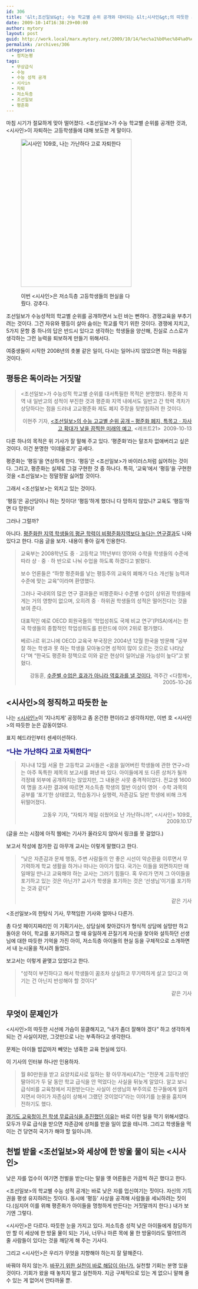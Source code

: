 ```yaml
---
id: 306
title: '&lt;조선일보&gt; 수능 학교별 순위 공개와 대비되는 &lt;시사인&gt;의 따듯한 시선'
date: 2009-10-14T16:38:29+00:00
author: mytory
layout: post
guid: http://work.local/marx.mytory.net/2009/10/14/%ec%a1%b0%ec%84%a0%ec%9d%bc%eb%b3%b4-%ec%88%98%eb%8a%a5-%ed%95%99%ea%b5%90%eb%b3%84-%ec%88%9c%ec%9c%84-%ea%b3%b5%ea%b0%9c%ec%99%80-%eb%8c%80%eb%b9%84%eb%90%98%eb%8a%94-%ec%8b%9c%ec%82%ac%ec%9d%b8/
permalink: /archives/306
categories:
  - 정치논평
tags:
  - 무상급식
  - 수능
  - 수능 성적 공개
  - 시사in
  - 자퇴
  - 저소득층
  - 조선일보
  - 평준화
---
```

마침 시기가 절묘하게 맞아 떨어졌다. &lt;조선일보&gt;가 수능 학교별 순위를 공개한 것과, &lt;시사인&gt;이 자퇴하는 고등학생들에 대해 보도한 게 말이다.<figure style="width: 300px" class="wp-caption aligncenter">

<img src="http://work.local/marx.mytory.net/wp-content/uploads/1/cfile30.uf.1760CE2D4AD5FDE65D39D5.jpg" width="300" height="400" alt="시사인 109호, 나는 가난하다 고로 자퇴한다" filename="cfile30.uf.1760CE2D4AD5FDE65D39D5.jpg" filemime="" /><figcaption class="wp-caption-text">이번 &lt;시사인&gt;은 저소득층 고등학생들의 현실을 다뤘다. 강추다.</figcaption></figure> 

조선일보가 수능성적의 학교별 순위를 공개하면서 노린 바는 뻔하다. 경쟁교육을 부추기려는 것이다. 그건 자유와 평등이 살아 숨쉬는 학교를 막기 위한 것이다. 경쟁에 지치고, 5가지 문항 중 하나의 답은 반드시 있다고 생각하는 학생들을 양산해, 진실로 스스로가 생각하는 그런 능력을 퇴보하게 만들기 위해서다.

여중생들이 시작한 2008년의 촛불 같은 일이, 다시는 일어나지 않았으면 하는 마음일 것이다.

## 평등은 독이라는 거짓말

> &lt;조선일보&gt;가 수능성적 학교별 순위를 대서특필한 목적은 분명했다. 평준화 지역 내 일반고의 성적이 부진한 것과 평준화 지역 내에서도 일반고 간 학력 격차가 상당하다는 점을 드러내 고교평준화 제도 폐지 주장을 뒷받침하려 한 것이다.
> 
> <p style="text-align: right; ">
>   이현주 기자, <a target="_blank" href="http://www.left21.com/article/7088">&lt;조선일보&gt;의 수능 고교별 순위 공개 &#8211;&nbsp;평준화 폐지, 특목고ㆍ자사고 확대가 낳을 끔찍한 미래의 예고</a>, &lt;레프트21&gt;&nbsp;&nbsp;2009-10-13
> </p>

다른 하나의 목적은 위 기사가 잘 말해 주고 있다. &#8216;평준화&#8217;라는 말조차 없애버리고 싶은 것이다. 이건 분명한 &#8216;이데올로기&#8217; 공세다.

평준화는 &#8216;평등&#8217;을 연상하게 한다. &#8216;평등&#8217;은 &lt;조선일보&gt;가 바이러스처럼 싫어하는 것이다. 그리고, 평준화는 실제로 그걸 구현한 것 중 하나다. 특히, &#8216;교육&#8217;에서 &#8216;평등&#8217;을 구현한 것을 &lt;조선일보&gt;는 정말정말 싫어할 것이다.

그래서 &lt;조선일보&gt;는 외치고 있는 것이다.

&#8216;평등&#8217;은 공산당이나 하는 짓이다! &#8216;평등&#8217;하게 했더니 다 망하지 않았니? 교육도 &#8216;평등&#8217;하면 다 망한다!

그러나 그럴까?

아니다. <a target="_blank" href="http://www.left21.com/article/2580">평준화한 지역 학생들의 평균 학력이 비평준화지역보다 높다는 연구결과</a>도 나와 있다고 한다. 다음 글을 보자. 내용이 좋아 길게 인용한다.

> 교육부는 2008학년도 중ㆍ고등학교 1학년부터 영어와 수학을 학생들의 수준에 따라 상ㆍ중ㆍ하 반으로 나눠 수업을 하도록 하겠다고 밝혔다.
> 
> 보수 언론들은 “하향 평준화를 낳는 평등주의 교육의 폐해가 다소 개선될 능력과 수준에 맞는 교육”이라며 환영했다.
> 
> 그러나 국내외의 많은 연구 결과들은 비평준화나 수준별 수업이 상위권 학생들에게는 거의 영향이 없으며, 오히려 중ㆍ하위권 학생들의 성적은 떨어진다는 것을 보여 준다.
> 
> 대표적인 예로 OECD 회원국들의 ‘학업성취도 국제 비교 연구’(PISA)에서는 한국 학생들의 종합적인 학업성취도를 핀란드에 이어 2위로 평가했다.
> 
> 베르나르 위고니에 OECD 교육국 부국장은 2004년 12월 한국을 방문해 “공부 잘 하는 학생과 못 하는 학생을 모아놓으면 성적이 많이 오르는 것으로 나타났다”며 “한국도 평준화 정책으로 이와 같은 현상이 일어났을 가능성이 높다”고 밝혔다.
> 
> <p style="text-align: right; ">
>   강동훈, <a target="_blank" href="http://www.left21.com/article/2580">수준별 수업은 효과가 아니라 역효과를 낼 것이다</a>,&nbsp;격주간 &lt;다함께&gt;, 2005-10-26
> </p>

## &lt;시사인&gt;의 정직하고 따듯한 눈

나는 <a target="_blank" href="http://sisain.co.kr">&lt;시사인&gt;</a>이 &#8216;지나치게&#8217; 공정하고 좀 온건한 편이라고 생각하지만, 이번 호 &lt;시사인&gt;의 따듯한 눈은 감동이었다.

표지 헤드라인부터 센세이션하다.

**<span style="color: rgb(0, 0, 128); "><span style="font-size: large; ">&#8220;나는 가난하다 고로 자퇴한다&#8221;</span></span>**

> 지나내 12월 서울 한 고등학교 교사들은 &lt;꿈을 잃어버린 학생들에 관한 연구&gt;라는 아주 독특한 제목의 보고서를 펴낸 바 있다. 아이들에게 또 다른 상처가 될까 걱정돼 외부에 공개하지는 않았지만, 그 내용은 사뭇 충격적이었다. 전교생 1600여 명을 조사한 결과에 따르면 저소득층 학생의 절반 이상이 영어ㆍ수학 과목의 공부를 &#8216;포기&#8217;한 상태였고, 학습동기나 실행력, 자존감도 일반 학생에 비해 크게 뒤떨어졌다.
> 
> <p style="text-align: right; ">
>   고동우 기자, “자퇴가 제일 쉬웠어요 난 가난하니까”, &lt;시사인&gt; 109호, 2009.10.17
> </p>

(글을 쓰는 시점에 아직 웹에는 기사가 올라오지 않아서 링크를 못 걸었다.)

보고서 작성에 참가한 김 아무개 교사는 이렇게 말했다고 한다.

> &#8220;낮은 자존감과 문제 행동, 주변 사람들의 안 좋은 시선이 악순환을 이루면서 무기력하게 학교 생활을 하거나 떠나는 아이가 많다. 국가는 이들을 외면하지만 매일매일 만나고 교육해야 하는 교사는 그러기 힘들다. 혹 우리가 먼저 그 아이들을 포기하고 있는 것은 아닌가? 교사가 학생을 포기하는 것은 ‘선생님’이기를 포기하는 것과 같다”
> 
> <p style="text-align: right; ">
>   같은 기사
> </p>

&lt;조선일보&gt;의 한탕식 기사, 무책임한 기사와 얼마나 다른가.

총 다섯 페이지짜리인 이 기획기사는, 상담실에 찾아갔다가 형식적 상담에 실망만 하고 돌아온 아이, 학교를 포기하려고 할 때 유일하게 끈질기게 자신을 찾아와 설득하던 선생님에 대한 따듯한 기억을 가진 아이, 저소득층 아이들의 현실 등을 구체적으로 소개하면서 내 눈시울을 적시려 들었다.

보고서는 이렇게 끝맺고 있었다고 한다.

> “성적이 부진하다고 해서 학생들이 꿈조차 상실하고 무기력하게 살고 있다고 여기는 건 아닌지 반성해야 할 것이다”
> 
> <p style="text-align: right; ">
>   같은 기사
> </p>

## 무엇이 문제인가

<p style="text-align: left; ">
  &lt;시사인&gt;의 따듯한 시선에 가슴이 뭉클해지고, &#8220;내가 좀더 잘해야 겠다&#8221; 하고 생각하게 되는 건 사실이지만, 그것만으로 나는 부족하다고 생각한다.
</p>

<p style="text-align: left; ">
  문제는 아이들 밥값마저 빼앗는 냉혹한 교육 현실에 있다.
</p>

<p style="text-align: left; ">
  이 기사의 인터뷰 하나만 인용하자.
</p>

> <p style="text-align: left; ">
>   월 80만원을 받고 요양치료사로 일하는 황 아무개씨(47)는 “전문계 고등학생인 딸아이가 두 달 동안 학교 급식을 안 먹었다는 사실을 뒤늦게 알았다. 알고 보니 급식비를 교육청에서 지원받는다는 사실이 선생님의 부주의로 친구들에게 알려지면서 아이가 자존심이 상해서 그랬던 것이었다”라는 이야기를 눈물을 훔치며 전하기도 했다.
> </p>

<p style="text-align: left; ">
  <a target="_blank" href="http://www.left21.com/article/6717">경기도 교육청이 전 학생 무료급식을 추진했던 이유</a>는 바로 이런 일을 막기 위해서였다. 모두가 무료 급식을 받으면 자존감에 상처를 받을 일이 없을 테니까. 그리고 학생들을 먹이는 건 당연히 국가가 해야 할 일이니까.
</p>

## 천벌 받을 &lt;조선일보&gt;와 세상에 한 방울 물이 되는 &lt;시사인&gt;

<p style="text-align: left; ">
  낮은 자를 업수이 여기면 천벌을 받는다는 말을 옛 어른들은 가끔씩 하곤 했다고 한다.
</p>

<p style="text-align: left; ">
  &lt;조선일보&gt;의 학교별 수능 성적 공개는 바로 낮은 자를 업신여기는 짓이다. 자신의 기득권을 평생 유지하려는 짓이다. 동시에 &#8216;평등&#8217; 사상을 공격해 사람들을 세뇌하려는 짓이다.(심지어 이를 위해 평준화가 아이들을 멍청하게 만든다는 거짓말까지 한다.) 내가 보기엔 그렇다.
</p>

<p style="text-align: left; ">
  &lt;시사인&gt;은 다르다. 따듯한 눈을 가지고 있다. 저소득층 성적 낮은 아이들에게 참담하기만 할 이 세상에 한 방울 물이 되는 기사, 너무나 마른 목에 물 한 방울이라도 떨어뜨려 줄 사람들이 있다는 것을 깨닫게 해 주는 기사다.
</p>

<p style="text-align: left; ">
  그리고 &lt;시사인&gt;은 우리가 무엇을 지향해야 하는지 잘 말해준다.
</p>

<p style="text-align: left; ">
  바꿔야 하지 않는가. <a target="_blank" href="http://www.left21.com/article/1680">바꾸기 위한 실천이 바로 해답이 아닌가.</a> 실천할 기회는 분명 있을 것이다. 기회가 왔을 때 놓치지 말고 실천하자. 지금 구체적으로 있는 게 없으니 말해 줄 수 있는 게 없어서 안타까울 뿐.
</p>